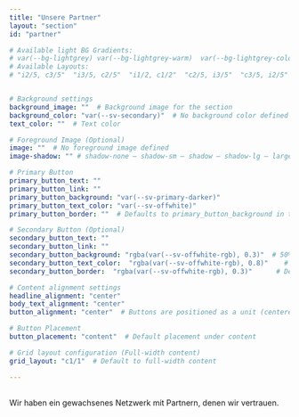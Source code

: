 ```yaml
---
title: "Unsere Partner"
layout: "section"
id: "partner"

# Available light BG Gradients: 
# var(--bg-lightgrey) var(--bg-lightgrey-warm)  var(--bg-lightgrey-cold)  var(--bg-white-gradient)
# Available Layouts: 
# "i2/5, c3/5"  "i3/5, c2/5"  "i1/2, c1/2"  "c2/5, i3/5"  "c3/5, i2/5"  "c1/2, i1/2"  "c1/1"


# Background settings
background_image: ""  # Background image for the section
background_color: "var(--sv-secondary)"  # No background color defined
text_color: ""  # Text color

# Foreground Image (Optional)
image: ""  # No foreground image defined
image-shadow: "" # shadow-none – shadow-sm – shadow – shadow-lg – large shadow 

# Primary Button
primary_button_text: ""
primary_button_link: ""
primary_button_background: "var(--sv-primary-darker)"
primary_button_text_color: "var(--sv-offwhite)"
primary_button_border: ""  # Defaults to primary_button_background in the partial

# Secondary Button (Optional)
secondary_button_text: ""
secondary_button_link: ""
secondary_button_background: "rgba(var(--sv-offwhite-rgb), 0.3)"  # 50% transparent off-white
secondary_button_text_color:  "rgba(var(--sv-offwhite-rgb), 0.8)"    # Defaults to `primary_button_background` if left empty
secondary_button_border:  "rgba(var(--sv-offwhite-rgb), 0.3)"      # Defaults to `primary_button_text_color` if left empty (inverted colors)

# Content alignment settings
headline_alignment: "center"
body_text_alignment: "center"
button_alignment: "center"  # Buttons are positioned as a unit (centered by default)

# Button Placement
button_placement: "content"  # Default placement under content

# Grid layout configuration (Full-width content)
grid_layout: "c1/1"  # Default to full-width content

---
```


## 

Wir haben ein gewachsenes Netzwerk mit Partnern, denen wir vertrauen.